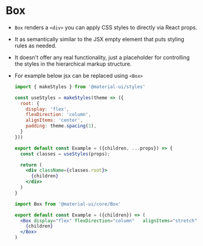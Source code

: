 # Box
- `Box` renders a `<div>` you can apply CSS styles to directly via React props.
- It as semantically similar to the JSX empty element that puts styling rules as needed.
- It doesn't offer any real functionality, just a placeholder for controlling the styles in the hierarchical markup structure.
- For example below jsx can be replaced using `<Box>`
  ```jsx
  import { makeStyles } from '@material-ui/styles'

  const useStyles = makeStyles(theme => ({
    root: {
      display: 'flex',
      flexDirection: 'column',
      alignItems: 'center',
      padding: theme.spacing(1),
    }
  }))

  export default const Example = ({children, ...props}) => {
    const classes = useStyles(props);

    return (
      <div className={classes.root}>
        {children}
      </div>
    )
  }
  ```

  ```jsx
  import Box from '@material-ui/core/Box'
  
  export default const Example = ({children}) => (
    <Box display="flex" flexDirection="column"   alignItems="stretch" padding={1}>
      {children}
    </Box>
  )
  ```